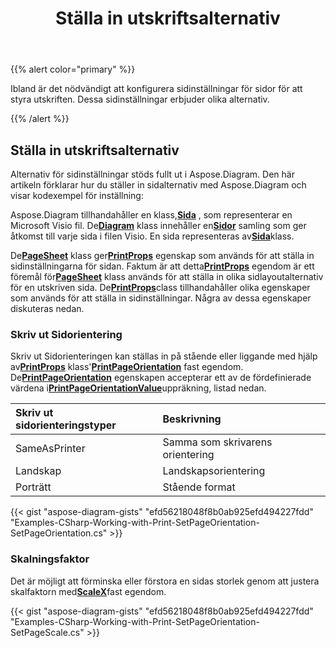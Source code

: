 ﻿---
title: Ställa in utskriftsalternativ
type: docs
weight: 10
url: /sv/net/setting-print-options/
description: Det här avsnittet förklarar hur du ställer in utskriftsalternativ med Aspose.Diagram.
---
{{% alert color="primary" %}}

Ibland är det nödvändigt att konfigurera sidinställningar för sidor för att styra utskriften. Dessa sidinställningar erbjuder olika alternativ.

{{% /alert %}}

## **Ställa in utskriftsalternativ**

Alternativ för sidinställningar stöds fullt ut i Aspose.Diagram. Den här artikeln förklarar hur du ställer in sidalternativ med Aspose.Diagram och visar kodexempel för inställning:

 Aspose.Diagram tillhandahåller en klass,[**Sida**](https://reference.aspose.com/diagram/net/aspose.diagram/page) , som representerar en Microsoft Visio fil. De[**Diagram**](https://reference.aspose.com/diagram/net/aspose.diagram/page) klass innehåller en[**Sidor**](https://reference.aspose.com/diagram/net/aspose.diagram/pagecollection) samling som ger åtkomst till varje sida i filen Visio. En sida representeras av[**Sida**](https://reference.aspose.com/diagram/net/aspose.diagram/page)klass.

 De[**PageSheet**](https://reference.aspose.com/diagram/net/aspose.diagram/pagesheet) klass ger[**PrintProps**](https://reference.aspose.com/diagram/net/aspose.diagram/pagesheet/properties/printprops) egenskap som används för att ställa in sidinställningarna för sidan. Faktum är att detta[**PrintProps**](https://reference.aspose.com/diagram/net/aspose.diagram/pagesheet/properties/printprops) egendom är ett föremål för[**PageSheet**](https://reference.aspose.com/diagram/net/aspose.diagram/pagesheet) klass används för att ställa in olika sidlayoutalternativ för en utskriven sida. De[**PrintProps**](https://reference.aspose.com/diagram/net/aspose.diagram/pagesheet/properties/printprops)class tillhandahåller olika egenskaper som används för att ställa in sidinställningar. Några av dessa egenskaper diskuteras nedan.

### **Skriv ut Sidorientering**

 Skriv ut Sidorienteringen kan ställas in på stående eller liggande med hjälp av[**PrintProps**](https://reference.aspose.com/diagram/net/aspose.diagram/pagesheet/properties/printprops) klass'[**PrintPageOrientation**](https://reference.aspose.com/diagram/net/aspose.diagram/printprops/properties/printpageorientation) fast egendom. De[**PrintPageOrientation**](https://reference.aspose.com/diagram/net/aspose.diagram/printprops/properties/printpageorientation) egenskapen accepterar ett av de fördefinierade värdena i[**PrintPageOrientationValue**](https://reference.aspose.com/diagram/net/aspose.diagram/printpageorientationvalue)uppräkning, listad nedan.

|**Skriv ut sidorienteringstyper**|**Beskrivning**|
|:- |:- |
|SameAsPrinter|Samma som skrivarens orientering|
|Landskap|Landskapsorientering|
|Porträtt|Stående format|

{{< gist "aspose-diagram-gists" "efd56218048f8b0ab925efd494227fdd" "Examples-CSharp-Working-with-Print-SetPageOrientation-SetPageOrientation.cs" >}}

### **Skalningsfaktor**

 Det är möjligt att förminska eller förstora en sidas storlek genom att justera skalfaktorn med[**ScaleX**](https://reference.aspose.com/diagram/net/aspose.diagram/printprops/properties/scalex)fast egendom.

{{< gist "aspose-diagram-gists" "efd56218048f8b0ab925efd494227fdd" "Examples-CSharp-Working-with-Print-SetPageOrientation-SetPageScale.cs" >}}
